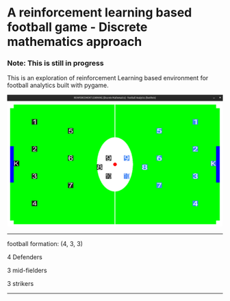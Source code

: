 # A reinforcement learning based football game - Discrete mathematics approach

### Note: This is still in progress

This is an exploration of reinforcement Learning based environment for football analytics built with pygame.

![images](images/others/football_analytics.png)

----------------------------------------------------------------------------------------------------------------------------

football formation: (4, 3, 3)

4 Defenders

3 mid-fielders

3 strikers


----------------------------------------------------------------------------------------------------------------------------
